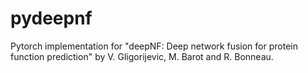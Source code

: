 # pydeepnf
Pytorch implementation for "deepNF: Deep network fusion for protein function prediction" by V. Gligorijevic, M. Barot and R. Bonneau.
